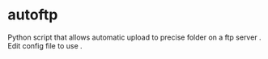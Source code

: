 # autoftp
Python script that allows automatic upload to precise folder on a ftp server .
Edit config file to use .
